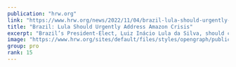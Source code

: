 ```yaml
---
publication: "hrw.org"
link: "https://www.hrw.org/news/2022/11/04/brazil-lula-should-urgently-address-amazon-crisis"
title: "Brazil: Lula Should Urgently Address Amazon Crisis"
excerpt: "Brazil’s President-Elect, Luiz Inácio Lula da Silva, should commit to concrete measures to back up his promises on the environment as government representatives gather for the COP27 climate summit mee"
image: "https://www.hrw.org/sites/default/files/styles/opengraph/public/media_2022/11/202211americas_brazil_deforestation.jpg?h=790be497&itok=8cRsbU6J"
group: pro
rank: 15
---
```

